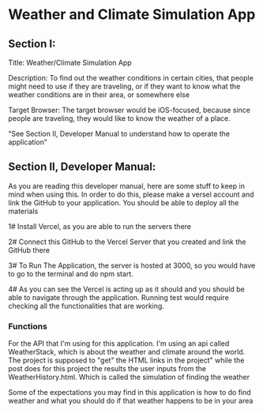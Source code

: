 # Weather and Climate Simulation App
## Section I:

Title: Weather/Climate Simulation App

Description: To find out the weather conditions in certain cities, that people might need to use if they are traveling, or if they want to know what the weather conditions are in their area, or somewhere else

Target Browser: The target browser would be iOS-focused, because since people are traveling, they would like to know the weather of a place.

“See Section II, Developer Manual to understand how to operate the application”

## Section II, Developer Manual: 

As you are reading this developer manual, here are some stuff to keep in mind when using this. In order to do this, please make a versel account and link the GitHub to your application. You should be able to deploy all the materials

1# Install Vercel, as you are able to run the servers there

2# Connect this GitHub to the Vercel Server that you created and link the GitHub there

3# To Run The Application, the server is hosted at 3000, so you would have to go to the terminal and do npm start. 

4# As you can see the Vercel is acting up as it should and you should be able to navigate through the application. Running test would require checking all the functionalities that are working.

### Functions

For the API that I'm using for this application. I'm using an api called WeatherStack, which is about the weather and climate around the world. The project is supposed to  "get" the HTML links in the project" while the post does for this project the results the user inputs from the WeatherHistory.html. Which is called the simulation of finding the weather

Some of the expectations you may find in this application is how to do find weather and what you should do if that weather happens to be in your area


